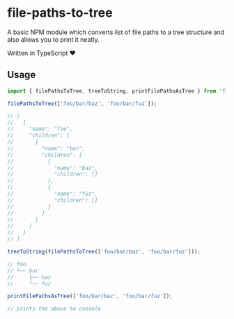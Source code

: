 # file-paths-to-tree

A basic NPM module which converts list of file paths to a tree structure and also allows you to print it neatly.

Written in TypeScript ❤️

## Usage

```js
import { filePathsToTree, treeToString, printFilePathsAsTree } from 'file-paths-to-tree';

filePathsToTree(['foo/bar/baz', 'foo/bar/fuz']);

// [
//   {
//     "name": "foo",
//     "children": [
//       {
//         "name": "bar",
//         "children": [
//           {
//             "name": "baz",
//             "children": []
//           },
//           {
//             "name": "fuz",
//             "children": []
//           }
//         ]
//       }
//     ]
//   }
// ]

treeToString(filePathsToTree(['foo/bar/baz', 'foo/bar/fuz']));

// foo
// └── bar
//     ├── baz
//     └── fuz

printFilePathsAsTree(['foo/bar/baz', 'foo/bar/fuz']);

// prints the above to console
```
